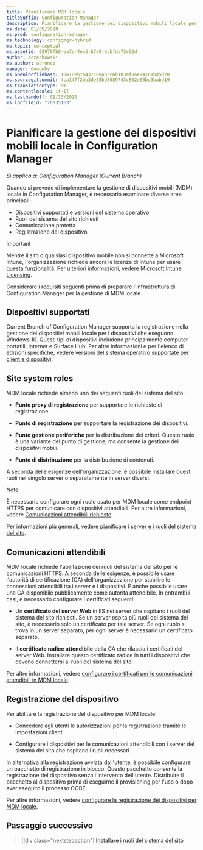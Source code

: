 ```yaml
---
title: Pianificare MDM locale
titleSuffix: Configuration Manager
description: Pianificare la gestione dei dispositivi mobili locale per gestire i dispositivi mobili in Configuration Manager
ms.date: 01/09/2020
ms.prod: configuration-manager
ms.technology: configmgr-hybrid
ms.topic: conceptual
ms.assetid: 02979fb8-ea7e-4ec6-b7e0-ecbfda73e52d
author: aczechowski
ms.author: aaroncz
manager: dougeby
ms.openlocfilehash: 10a10eb7a437c606bcc6b103af8ae94161bd5d20
ms.sourcegitcommit: 4ca147f2bb3de35bd5089743c832e00bc3babd19
ms.translationtype: MT
ms.contentlocale: it-IT
ms.lasthandoff: 01/15/2020
ms.locfileid: "76035163"
---
```

# <a name="plan-for-on-premises-mdm-in-configuration-manager"></a>Pianificare la gestione dei dispositivi mobili locale in Configuration Manager

*Si applica a: Configuration Manager (Current Branch)*

Quando si prevede di implementare la gestione di dispositivi mobili (MDM) locale in Configuration Manager, è necessario esaminare diverse aree principali:

- Dispositivi supportati e versioni del sistema operativo
- Ruoli del sistema del sito richiesti
- Comunicazione protetta
- Registrazione del dispositivo

> [!IMPORTANT]
> Mentre il sito o qualsiasi dispositivo mobile non si connette a Microsoft Intune, l'organizzazione richiede ancora le licenze di Intune per usare questa funzionalità. Per ulteriori informazioni, vedere [Microsoft Intune Licensing](https://docs.microsoft.com/intune/fundamentals/licenses).

Considerare i requisiti seguenti prima di preparare l'infrastruttura di Configuration Manager per la gestione di MDM locale.

## <a name="bkmk_devices"></a> Dispositivi supportati  

Current Branch of Configuration Manager supporta la registrazione nella gestione dei dispositivi mobili locale per i dispositivi che eseguono Windows 10. Questi tipi di dispositivi includono principalmente computer portatili, Internet e Surface Hub. Per altre informazioni e per l'elenco di edizioni specifiche, vedere [versioni del sistema operativo supportate per client e dispositivi](/configmgr/core/plan-design/configs/supported-operating-systems-for-clients-and-devices#bkmk_OnpremOS).

## <a name="bkmk_roles"></a> Site system roles

MDM locale richiede almeno uno dei seguenti ruoli del sistema del sito:

- **Punto proxy di registrazione** per supportare le richieste di registrazione.

- **Punto di registrazione** per supportare la registrazione dei dispositivi.

- **Punto gestione periferiche** per la distribuzione dei criteri. Questo ruolo è una variante del punto di gestione, ma consente la gestione dei dispositivi mobili.

- **Punto di distribuzione** per la distribuzione di contenuti.

A seconda delle esigenze dell'organizzazione, è possibile installare questi ruoli nel singolo server o separatamente in server diversi.

> [!NOTE]
> È necessario configurare ogni ruolo usato per MDM locale come endpoint HTTPS per comunicare con dispositivi attendibili. Per altre informazioni, vedere [Comunicazioni attendibili richieste](#bkmk_trustedComs).

Per informazioni più generali, vedere [pianificare i server e i ruoli del sistema del sito](/sccm/core/plan-design/hierarchy/plan-for-site-system-servers-and-site-system-roles).

## <a name="bkmk_trustedComs"></a>Comunicazioni attendibili

MDM locale richiede l'abilitazione dei ruoli del sistema del sito per le comunicazioni HTTPS. A seconda delle esigenze, è possibile usare l'autorità di certificazione (CA) dell'organizzazione per stabilire le connessioni attendibili tra i server e i dispositivi. È anche possibile usare una CA disponibile pubblicamente come autorità attendibile. In entrambi i casi, è necessario configurare i certificati seguenti:

- Un **certificato del server Web** in IIS nei server che ospitano i ruoli del sistema del sito richiesti. Se un server ospita più ruoli del sistema del sito, è necessario solo un certificato per tale server. Se ogni ruolo si trova in un server separato, per ogni server è necessario un certificato separato.

- Il **certificato radice attendibile** della CA che rilascia i certificati del server Web. Installare questo certificato radice in tutti i dispositivi che devono connettersi ai ruoli del sistema del sito.

Per altre informazioni, vedere [configurare i certificati per le comunicazioni attendibili in MDM locale](/sccm/mdm/get-started/set-up-certificates-on-premises-mdm).

## <a name="bkmk_enrollment"></a>Registrazione del dispositivo

Per abilitare la registrazione del dispositivo per MDM locale:

- Concedere agli utenti le autorizzazioni per la registrazione tramite le impostazioni client

- Configurare i dispositivi per le comunicazioni attendibili con i server del sistema del sito che ospitano i ruoli necessari

In alternativa alla registrazione avviata dall'utente, è possibile configurare un pacchetto di registrazione in blocco. Questo pacchetto consente la registrazione del dispositivo senza l'intervento dell'utente. Distribuire il pacchetto al dispositivo prima di eseguirne il provisioning per l'uso o dopo aver eseguito il processo OOBE.

Per altre informazioni, vedere [configurare la registrazione dei dispositivi per MDM locale](/sccm/mdm/get-started/set-up-device-enrollment-on-premises-mdm).

## <a name="next-step"></a>Passaggio successivo

> [!div class="nextstepaction"]
> [Installare i ruoli del sistema del sito](/configmgr/mdm/get-started/install-site-system-roles-for-on-premises-mdm)
